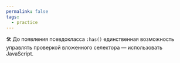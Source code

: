```yaml
---
permalink: false
tags:
  - practice
---
```

🛠 До появления псевдокласса `:has()` единственная возможность управлять проверкой вложенного селектора — использовать JavaScript.
